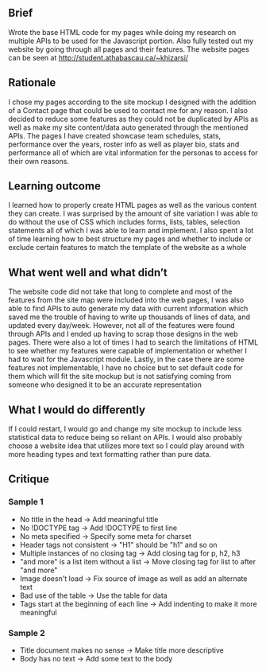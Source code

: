 ## Brief
Wrote the base HTML code for my pages while doing my research on multiple APIs to be used for the Javascript portion. Also fully tested out my website by going through all pages and their features. The website pages can be seen at http://student.athabascau.ca/~khizarsi/

## Rationale
I chose my pages according to the site mockup I designed with the addition of a Contact page that could be used to contact me for any reason. I also decided to reduce some features as they could not be duplicated by APIs as well as make my site content/data auto generated through the mentioned APIs. The pages I have created showcase team schedules, stats, performance over the years, roster info as well as player bio, stats and performance all of which are vital information for the personas to access for their own reasons.

## Learning outcome
I learned how to properly create HTML pages as well as the various content they can create. I was surprised by the amount of site variation I was able to do without the use of CSS which includes forms, lists, tables, selection statements all of which I was able to learn and implement. I also spent a lot of time learning how to best structure my pages and whether to include or exclude certain features to match the template of the website as a whole

## What went well and what didn’t
The website code did not take that long to complete and most of the features from the site map were included into the web pages, I was also able to find APIs to auto generate my data with current information which saved me the trouble of having to write up thousands of lines of data, and updated every day/week. However, not all of the features were found through APIs and I ended up having to scrap those designs in the web pages. There were also a lot of times I had to search the limitations of HTML to see whether my features were capable of implementation or whether I had to wait for the Javascript module. Lastly, in the case there are some features not implementable, I have no choice but to set default code for them which will fit the site mockup but is not satisfying coming from someone who designed it to be an accurate representation

## What I would do differently
If I could restart, I would go and change my site mockup to include less statistical data to reduce being so reliant on APIs. I would also probably choose a website idea that utilizes more text so I could play around with more heading types and text formatting rather than pure data. 

## Critique
### Sample 1
- No title in the head -> Add meaningful title
- No !DOCTYPE tag -> Add !DOCTYPE to first line
- No meta specified -> Specify some meta for charset
- Header tags not consistent -> "H1" should be "h1" and so on
- Multiple instances of no closing tag -> Add closing tag for p, h2, h3
- "and more" is a list item without a list -> Move closing tag for list to after "and more"
- Image doesn't load -> Fix source of image as well as add an alternate text
- Bad use of the table -> Use the table for data
- Tags start at the beginning of each line -> Add indenting to make it more meaningful

### Sample 2
- Title document makes no sense -> Make title more descriptive
- Body has no text -> Add some text to the body